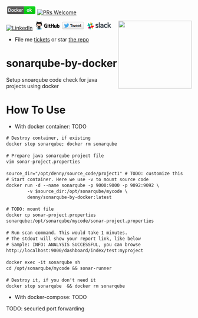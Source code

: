 [![Docker](https://raw.githubusercontent.com/USDevOps/mywechat-slack-group/master/images/docker.png)](https://hub.docker.com/r/denny/sonarqube-by-docker) [![PRs Welcome](https://img.shields.io/badge/PRs-welcome-brightgreen.svg)](http://makeapullrequest.com)

[![LinkedIn](https://www.dennyzhang.com/wp-content/uploads/sns/linkedin.png)](https://www.linkedin.com/in/dennyzhang001) [![Github](https://raw.githubusercontent.com/USDevOps/mywechat-slack-group/master/images/github.png)](https://github.com/DennyZhang) [![Twitter](https://raw.githubusercontent.com/USDevOps/mywechat-slack-group/master/images/twitter.png)](https://twitter.com/dennyzhang001) [![Slack](https://raw.githubusercontent.com/USDevOps/mywechat-slack-group/master/images/slack.png)](https://goo.gl/ozDDyL)
<a href="https://github.com/DennyZhang?tab=followers"><img align="right" width="200" height="183" src="https://www.dennyzhang.com/wp-content/uploads/denny/watermark/github.png" /></a>

- File me [tickets](https://github.com/DennyZhang/sonarqube-by-docker/issues) or star [the repo](https://github.com/DennyZhang/sonarqube-by-docker)

# sonarqube-by-docker
Setup snoarqube code check for java projects using docker

# How To Use

- With docker container: TODO

```
# Destroy container, if existing
docker stop sonarqube; docker rm sonarqube

# Prepare java sonarqube project file
vim sonar-project.properties

source_dir="/opt/denny/source_code/project1" # TODO: customize this
# Start container. Here we use -v to mount source code
docker run -d --name sonarqube -p 9000:9000 -p 9092:9092 \
        -v $source_dir:/opt/sonarqube/mycode \
        denny/sonarqube-by-docker:latest

# TODO: mount file
docker cp sonar-project.properties sonarqube:/opt/sonarqube/mycode/sonar-project.properties

# Run scan command. This would take 1 minutes.
# The stdout will show your report link, like below
# Sample: INFO: ANALYSIS SUCCESSFUL, you can browse http://localhost:9000/dashboard/index/test:myproject

docker exec -it sonarqube sh
cd /opt/sonarqube/mycode && sonar-runner

# Destroy it, if you don't need it
docker stop sonarqube  && docker rm sonarqube
```

- With docker-compose: TODO

TODO: securied port forwarding
